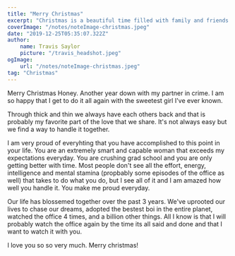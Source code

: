 ```yaml
---
title: "Merry Christmas"
excerpt: "Christmas is a beautiful time filled with family and friends. This was my thoughts on our christmas 2019"
coverImage: "/notes/noteImage-christmas.jpeg"
date: "2019-12-25T05:35:07.322Z"
author:
    name: Travis Saylor
    picture: "/travis_headshot.jpeg"
ogImage:
    url: "/notes/noteImage-christmas.jpeg"
tag: "Christmas"
---
```


Merry Christmas Honey. Another year down with my partner in crime. I am so happy that I get to do it all again with the sweetest girl I've ever known.

Through thick and thin we always have each others back and that is probably my favorite part of the love that we share. It's not always easy but we find a way to handle it together.

I am very proud of everyhting that you have accomplished to this point in your life. You are an extremely smart and capable woman that exceeds my expectations everyday. You are crushing grad school and you are only getting better with time. Most people don't see all the effort, energy, intelligence and mental stamina (propbably some episodes of the office as well) that takes to do what you do, but I see all of it and I am amazed how well you handle it. You make me proud everyday.

Our life has blossemed together over the past 3 years. We've uprooted our lives to chase our dreams, adopted the bestest boi in the entire planet, watched the office 4 times, and a billion other things. All I know is that I will probably watch the office again by the time its all said and done and that I want to watch it with you.

I love you so so very much. Merry christmas!
